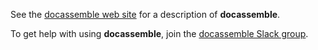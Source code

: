 See the [docassemble web site] for a description of **docassemble**.

To get help with using **docassemble**, join the [docassemble Slack group].

[docassemble web site]: https://docassemble.org
[docassemble Slack group]: https://join.slack.com/t/docassemble/shared_invite/enQtMjQ0Njc1NDk0NjU2LTUyOGIxMDcxYzg1NGZhNDY5NDI2ZTVkMDhlOGJlNTgzZTUwYzNhYTJiMTJmMDYzYjQ0YWNmNjFiOTE5NmQzMjc
